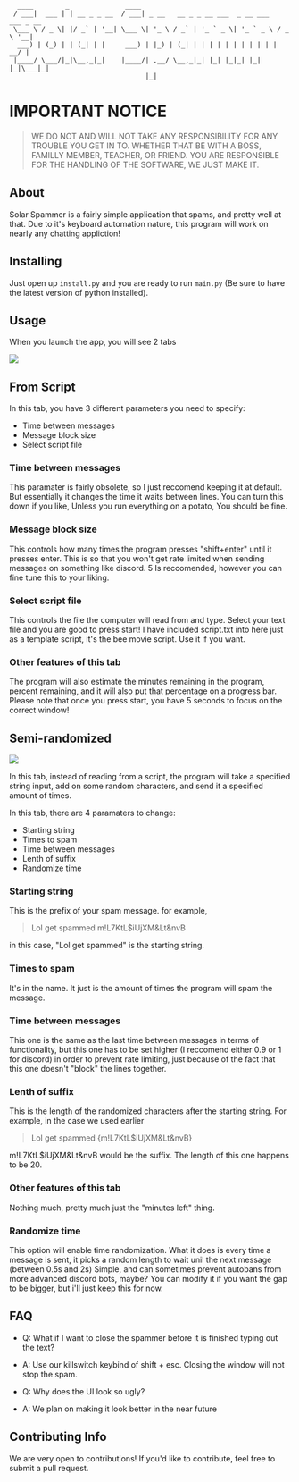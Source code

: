 ```
  ____        _              ____
 / ___|  ___ | | __ _ _ __  / ___| _ __   __ _ _ __ ___  _ __ ___   ___ _ __
 \___ \ / _ \| |/ _` | '__| \___ \| '_ \ / _` | '_ ` _ \| '_ ` _ \ / _ \ '__|
  ___) | (_) | | (_| | |     ___) | |_) | (_| | | | | | | | | | | |  __/ |
 |____/ \___/|_|\__,_|_|    |____/| .__/ \__,_|_| |_| |_|_| |_| |_|\___|_|
                                  |_|
```

# IMPORTANT NOTICE

> WE DO NOT AND WILL NOT TAKE ANY RESPONSIBILITY FOR ANY TROUBLE YOU GET IN TO.
> WHETHER THAT BE WITH A BOSS, FAMILLY MEMBER, TEACHER, OR FRIEND. YOU ARE RESPONSIBLE
> FOR THE HANDLING OF THE SOFTWARE, WE JUST MAKE IT.

## About

Solar Spammer is a fairly simple application that spams, and pretty well at that. Due to it's keyboard automation nature, this program will work on nearly any chatting appliction!

## Installing

Just open up `install.py` and you are ready to run `main.py` (Be sure to have the latest version of python installed).

## Usage

When you launch the app, you will see 2 tabs

![](https://i.ibb.co/RCHq7Q5/Screenshot-2021-06-15-205020.jpg)

## From Script

In this tab, you have 3 different parameters you need to specify:

- Time between messages
- Message block size
- Select script file

### Time between messages

This paramater is fairly obsolete, so I just reccomend keeping it at default. But essentially it changes the time it waits between lines. You can turn this down if you like, Unless you run everything on a potato, You should be fine.

### Message block size

This controls how many times the program presses "shift+enter" until it presses enter. This is so that you won't get rate limited when sending messages on something like discord. 5 Is reccomended, however you can fine tune this to your liking.

### Select script file

This controls the file the computer will read from and type. Select your text file and you are good to press start! I have included script.txt into here just as a template script, it's the bee movie script. Use it if you want.

### Other features of this tab

The program will also estimate the minutes remaining in the program, percent remaining, and it will also put that percentage on a progress bar.
Please note that once you press start, you have 5 seconds to focus on the correct window!

## Semi-randomized

![](https://i.ibb.co/mG3d9hg/Screenshot-2021-06-15-214104.jpg)

In this tab, instead of reading from a script, the program will take a specified string input, add on some random characters, and send it a specified amount of times.

In this tab, there are 4 paramaters to change:

- Starting string
- Times to spam
- Time between messages
- Lenth of suffix
- Randomize time

### Starting string

This is the prefix of your spam message. for example,

> Lol get spammed m!L7KtL$iUjXM&Lt&nvB

in this case, "Lol get spammed" is the starting string.

### Times to spam

It's in the name. It just is the amount of times the program will spam the message.

### Time between messages

This one is the same as the last time between messages in terms of functionality, but this one has to be set higher (I reccomend either 0.9 or 1 for discord) in order to prevent rate limiting, just because of the fact that this one doesn't "block" the lines together.

### Lenth of suffix

This is the length of the randomized characters after the starting string. For example, in the case we used earlier

> Lol get spammed {m!L7KtL$iUjXM&Lt&nvB}

m!L7KtL$iUjXM&Lt&nvB would be the suffix. The length of this one happens to be 20.

### Other features of this tab

Nothing much, pretty much just the "minutes left" thing.

### Randomize time

This option will enable time randomization. What it does is every time a message is sent, it picks a random length to wait unil the next message (between 0.5s and 2s) Simple, and can sometimes prevent autobans from more advanced discord bots, maybe? You can modify it if you want the gap to be bigger, but i'll just keep this for now.

## FAQ

- Q: What if I want to close the spammer before it is finished typing out the text?

- A: Use our killswitch keybind of shift + esc. Closing the window will not stop the spam.

- Q: Why does the UI look so ugly?

- A: We plan on making it look better in the near future

## Contributing Info

We are very open to contributions! If you'd like to contribute, feel free to submit a pull request.
